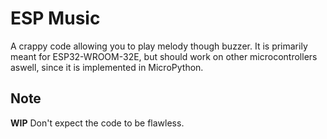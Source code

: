 # ESP Music
A crappy code allowing you to play melody though buzzer.
It is primarily meant for ESP32-WROOM-32E, but should work on other microcontrollers aswell, since it is implemented in MicroPython.

## Note
**WIP** Don't expect the code to be flawless.
